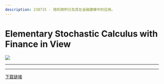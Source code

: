```yaml
---
description: 230715 - 随机微积分及其在金融建模中的应用。
---
```


# Elementary Stochastic Calculus with Finance in View

![](https://www.worldscientific.com/action/showCoverImage?doi=10.1142/3856)

***


***

[下载链接](https://pan.baidu.com/s/17U9lB)
